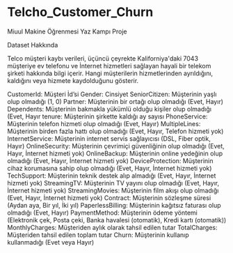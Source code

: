 # Telcho_Customer_Churn
Miuul Makine Öğrenmesi Yaz Kampı Proje

Dataset Hakkında

Telco müşteri kaybı verileri, üçüncü çeyrekte Kaliforniya'daki 7043 müşteriye ev telefonu ve İnternet hizmetleri sağlayan hayali
bir telekom şirketi hakkında bilgi içerir. Hangi müşterilerin hizmetlerinden ayrıldığını, kaldığını veya hizmete kaydolduğunu
gösterir.


CustomerId: Müşteri İd’si
Gender: Cinsiyet
SeniorCitizen: Müşterinin yaşlı olup olmadığı (1, 0)
Partner: Müşterinin bir ortağı olup olmadığı (Evet, Hayır)
Dependents: Müşterinin bakmakla yükümlü olduğu kişiler olup olmadığı (Evet, Hayır
tenure: Müşterinin şirkette kaldığı ay sayısı
PhoneService: Müşterinin telefon hizmeti olup olmadığı (Evet, Hayır)
MultipleLines: Müşterinin birden fazla hattı olup olmadığı (Evet, Hayır, Telefon hizmeti yok)
InternetService: Müşterinin internet servis sağlayıcısı (DSL, Fiber optik, Hayır)
OnlineSecurity: Müşterinin çevrimiçi güvenliğinin olup olmadığı (Evet, Hayır, İnternet hizmeti yok)
OnlineBackup: Müşterinin online yedeğinin olup olmadığı (Evet, Hayır, İnternet hizmeti yok)
DeviceProtection: Müşterinin cihaz korumasına sahip olup olmadığı (Evet, Hayır, İnternet hizmeti yok)
TechSupport: Müşterinin teknik destek alıp almadığı (Evet, Hayır, İnternet hizmeti yok)
StreamingTV: Müşterinin TV yayını olup olmadığı (Evet, Hayır, İnternet hizmeti yok)
StreamingMovies: Müşterinin film akışı olup olmadığı (Evet, Hayır, İnternet hizmeti yok)
Contract: Müşterinin sözleşme süresi (Aydan aya, Bir yıl, İki yıl)
PaperlessBilling: Müşterinin kağıtsız faturası olup olmadığı (Evet, Hayır)
PaymentMethod: Müşterinin ödeme yöntemi (Elektronik çek, Posta çeki, Banka havalesi (otomatik), Kredi kartı (otomatik))
MonthlyCharges: Müşteriden aylık olarak tahsil edilen tutar
TotalCharges: Müşteriden tahsil edilen toplam tutar
Churn: Müşterinin kullanıp kullanmadığı (Evet veya Hayır)
